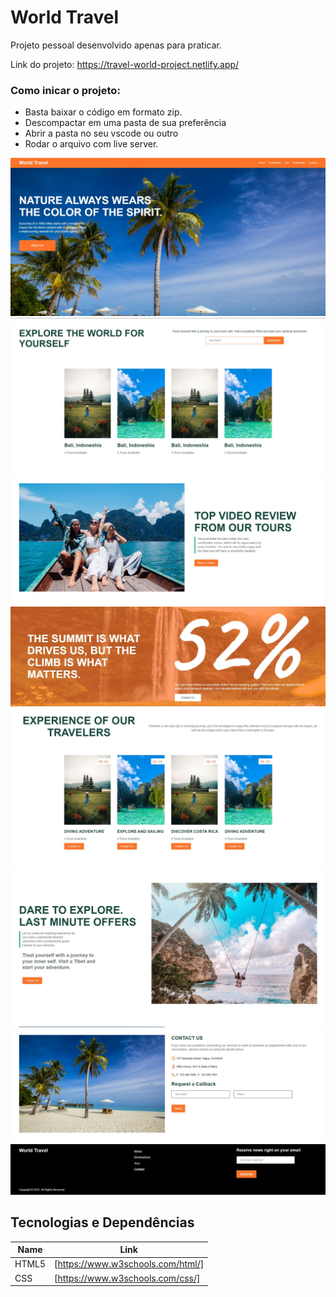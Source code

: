 # World Travel

Projeto pessoal desenvolvido apenas para praticar. 

Link do projeto: https://travel-world-project.netlify.app/

### Como inicar o projeto: 

- Basta baixar o código em formato zip.
- Descompactar em uma pasta de sua preferência
- Abrir a pasta no seu vscode ou outro
- Rodar o arquivo com live server.

<img src = "screenshots/tela-1.jpg">
<img src = "screenshots/tela-2.jpg">
<img src = "screenshots/tela-3.jpg">
<img src = "screenshots/tela-4.jpg">
<img src = "screenshots/tela-5.jpg">
<img src = "screenshots/tela-6.jpg">
<img src = "screenshots/tela-7.jpg">
<img src = "screenshots/tela-8.jpg">


## Tecnologias e Dependências

| Name | Link |
| ------ | ------ |
| HTML5 | [https://www.w3schools.com/html/] |
| CSS | [https://www.w3schools.com/css/] |
